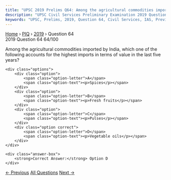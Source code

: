 ```yaml
---
title: "UPSC 2019 Prelims Q64: Among the agricultural commodities imported by India, which..."
description: "UPSC Civil Services Preliminary Examination 2019 Question 64 with options and answer"
keywords: "UPSC, Prelims, 2019, Question 64, Civil Services, IAS, Previous Year Questions"
---
```


<nav class="breadcrumb">
    <a href="../../">Home</a>
    <span>›</span>
    <a href="../">PIQ</a>
    <span>›</span>
    <a href="./">2019</a>
    <span>›</span>
    <span>Question 64</span>
</nav>

<div class="question-header">
    <div class="question-meta">
        <span class="year-badge">2019</span>
        <span class="question-number">Question 64</span>
        <span class="progress">64/100</span>
    </div>
    <div class="progress-bar">
        <div class="progress-fill" style="width: 64.0%"></div>
    </div>
</div>

<div class="question-content">
    <div class="question-text">
        <p>Among the agricultural commodities imported by India, which one of the<br />
following accounts for the highest imports in terms of value in the last five<br />
years?</p>
    </div>
    
    <div class="options">
        <div class="option">
            <span class="option-letter">A</span>
            <span class="option-text"><p>Spices</p></span>
        </div>
        <div class="option">
            <span class="option-letter">B</span>
            <span class="option-text"><p>Fresh fruits</p></span>
        </div>
        <div class="option">
            <span class="option-letter">C</span>
            <span class="option-text"><p>Pulses</p></span>
        </div>
        <div class="option correct">
            <span class="option-letter">D</span>
            <span class="option-text"><p>Vegetable oils</p></span>
        </div>
    </div>

    <div class="answer-box">
        <strong>Correct Answer:</strong> Option D
    </div>
</div>

<div class="question-nav">
    <a href="../q063-with-reference-to-the-cultivation-of-kharif-crop-i/" class="nav-btn prev">← Previous</a>
    <a href="../" class="nav-btn center">All Questions</a>
    <a href="../q065-in-the-context-of-polity-which-one-of-the-followin/" class="nav-btn next">Next →</a>
</div>
